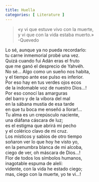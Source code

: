 ```yaml
---
title: Huella
categories: [ Literature ]
---
```



> «y vi que estuve vivo con la muerte, <br>
y vi que con la vida estaba muerto.» <br>
-Quevedo

Lo sé, aunque ya no pueda recordarlo:<br>
tu carne inmemorial probé una vez.<br>
Quizá cuando fui Adán eras el fruto<br>
que me ganó el desprecio de Yahvéh.<br>
No sé… Algo como un sueño nos habita,<br>
y el tiempo ante ese pulso es inferior.<br>
Por eso hay en tus verdes ojos ecos<br>
de la indomable voz de nuestro Dios…!<br>
Por eso conocí las amarguras<br>
del barro y de la víbora del mal<br>
en la sábana mustia de esa tarde<br>
en que tu boca me enseñó a llorar!...<br>
Tu alma es un crepúsculo naciente,<br>
una diáfana cáscara de luz;<br>
es el estigma que abrirá mi pecho<br>
y el colérico clavo de mi cruz.<br>
Los místicos y sabios de otro tiempo<br>
soñaron ver lo que hoy he visto yo,<br>
en la penumbra blanca de mi alcoba,<br>
ciego de ver, oh máscara de Dios…!<br>
Flor de todos los símbolos humanos,<br>
inagotable espuma de alelí:<br>
vidente, con la vida he estado ciego;<br>
mas, ciego con la muerte, yo te vi...!<br>
